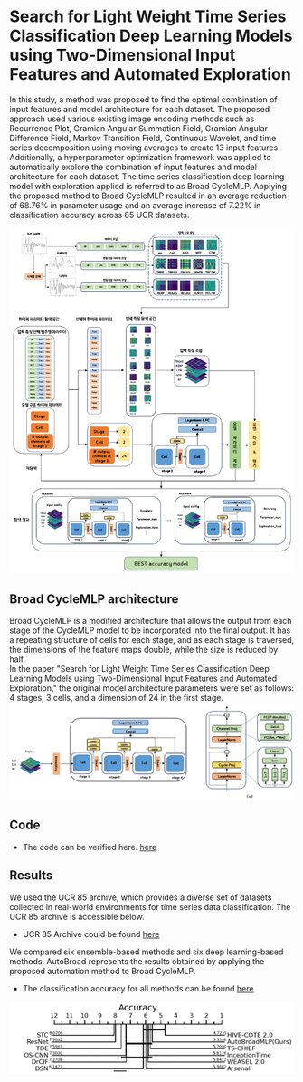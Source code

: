 # Search for Light Weight Time Series Classification Deep Learning Models using Two-Dimensional Input Features and Automated Exploration

In this study, a method was proposed to find the optimal combination of input features and model architecture for each dataset. The proposed approach used various existing image encoding methods such as Recurrence Plot, Gramian Angular Summation Field, Gramian Angular Difference Field, Markov Transition Field, Continuous Wavelet, and time series decomposition using moving averages to create 13 input features. Additionally, a hyperparameter optimization framework was applied to automatically explore the combination of input features and model architecture for each dataset. The time series classification deep learning model with exploration applied is referred to as Broad CycleMLP. Applying the proposed method to Broad CycleMLP resulted in an average reduction of 68.76% in parameter usage and an average increase of 7.22% in classification accuracy across 85 UCR datasets.

<img src="img/all_flow.png">

## Broad CycleMLP architecture

Broad CycleMLP is a modified architecture that allows the output from each stage of the CycleMLP model to be incorporated into the final output. It has a repeating structure of cells for each stage, and as each stage is traversed, the dimensions of the feature maps double, while the size is reduced by half.<br/>
In the paper "Search for Light Weight Time Series Classification Deep Learning Models using Two-Dimensional Input Features and Automated Exploration," the original model architecture parameters were set as follows: 4 stages, 3 cells, and a dimension of 24 in the first stage.
<img src="img/arc.PNG">

## Code
- The code can be verified here. [here](https://github.com/CBNU-AILAB/Broad-Cycle/blob/main/auto_code.ipynb)

## Results
We used the UCR 85 archive, which provides a diverse set of datasets collected in real-world environments for time series data classification. The UCR 85 archive is accessible below.
- UCR 85 Archive could be found [here](http://www.cs.ucr.edu/%7Eeamonn/time_series_data/)

We compared six ensemble-based methods and six deep learning-based methods. AutoBroad represents the results obtained by applying the proposed automation method to Broad CycleMLP.
- The classification accuracy for all methods can be found [here](https://github.com/CBNU-AILAB/Broad-Cycle/blob/main/accuracy_results/All_models_performance.csv)
<img src="CD-Diagram/cr_diagram.png">
